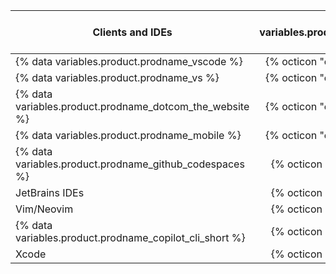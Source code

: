| Clients and IDEs                                         | {% data variables.product.prodname_copilot_extensions %} support |
|----------------------------------------------------------|:----------------------------------------------------------------:|
| {% data variables.product.prodname_vscode %}             |           {% octicon "check" aria-label="Supported" %}           |
| {% data variables.product.prodname_vs %}                 |           {% octicon "check" aria-label="Supported" %}           |
| {% data variables.product.prodname_dotcom_the_website %} |           {% octicon "check" aria-label="Supported" %}           |
| {% data variables.product.prodname_mobile %}             |           {% octicon "check" aria-label="Supported" %}           |
| {% data variables.product.prodname_github_codespaces %}  |            {% octicon "x" aria-label="Unsupported" %}            |
| JetBrains IDEs                                           |            {% octicon "x" aria-label="Unsupported" %}            |
| Vim/Neovim                                               |            {% octicon "x" aria-label="Unsupported" %}            |
| {% data variables.product.prodname_copilot_cli_short %}  |            {% octicon "x" aria-label="Unsupported" %}            |
| Xcode                                                    |            {% octicon "x" aria-label="Unsupported" %}            |
